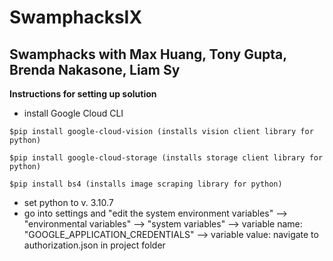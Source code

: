 # SwamphacksIX
 Swamphacks with Max Huang, Tony Gupta, Brenda Nakasone, Liam Sy
 ---------------------------------------------------------------

 **Instructions for setting up solution**
 - install Google Cloud CLI
 
 ```
 $pip install google-cloud-vision (installs vision client library for python) 
 
 $pip install google-cloud-storage (installs storage client library for python) 
 
 $pip install bs4 (installs image scraping library for python)
 ```
 - set python to v. 3.10.7 
 - go into settings and "edit the system environment variables" --> "environmental variables" --> "system variables" --> variable name: "GOOGLE_APPLICATION_CREDENTIALS" --> variable value: navigate to authorization.json in project folder 
 



